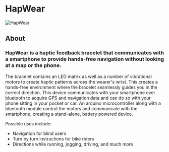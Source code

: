 HapWear
=======
![HapWear](http://i.imgur.com/NIsGjzs.jpg?1?7914)

## About
### HapWear is a haptic feedback bracelet that communicates with a smartphone to provide hands-free navigation without looking at a map or the phone.
The bracelet contains an LED matrix as well as a number of vibrational motors to create haptic patterns across the wearer's wrist. This creates a hands-free environment where the bracelet seamlessly guides you in the correct direction.
This device communicates with your smartphone over bluetooth to acquire GPS and navigation data and can do so with your phone sitting in your pocket or car.
An arduino microcontroller along with a bluetooth module control the motors and communicate with the smartphone, creating a stand-alone, battery powered device.

Possible uses include: 
  * Navigation for blind users 
  * Turn by turn instructions for bike riders
  * Directions while running, jogging, driving, and much more
